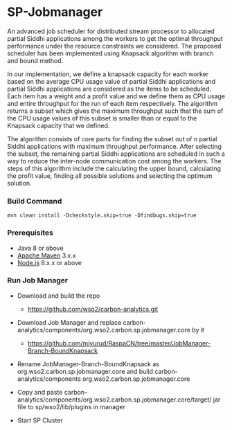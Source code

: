 # SP-Jobmanager
An advanced job scheduler for distributed stream processor to allocated partial Siddhi applications among
the workers to get the optimal throughput performance under the resource constraints we considered. The proposed scheduler
has been implemented using Knapsack algorithm with branch and bound method.

In our implementation, we define a knapsack capacity for each worker based on the average CPU usage value of partial
Siddhi applications and partial Siddhi applications are considered as the items to be scheduled. Each item has a weight and a profit value and we define them as CPU usage and entire throughput for the run of each item respectively. The algorithm returns a subset which gives the maximum throughput such that the sum of the CPU usage values of this subset is smaller than or equal to the
Knapsack capacity that we defined.

The algorithm consists of core parts for finding the subset out of n partial Siddhi applications with maximum throughput performance. After selecting the subset, the remaining partial Siddhi applications are scheduled in such a way to reduce the inter-node communication cost among the workers. The steps of this algorithm include the calculating the upper bound, calculating the profit value, finding all possible solutions and selecting the optimum solution.

### Build Command
```
mvn clean install -Dcheckstyle.skip=true -Dfindbugs.skip=true
```

### Prerequisites
- Java 8 or above
- [Apache Maven](https://maven.apache.org/download.cgi#) 3.x.x
- [Node.js](https://nodejs.org/en/) 8.x.x or above

### Run Job Manager
- Download and build the repo
   - https://github.com/wso2/carbon-analytics.git

- Download Job Manager and replace carbon-analytics/components/org.wso2.carbon.sp.jobmanager.core by it
   - https://github.com/miyurud/RaspaCN/tree/master/JobManager-Branch-BoundKnapsack

- Rename JobManager-Branch-BoundKnapsack as org.wso2.carbon.sp.jobmanager.core and build carbon-analytics/components org.wso2.carbon.sp.jobmanager.core

- Copy and paste carbon-analytics/components/org.wso2.carbon.sp.jobmanager.core/target/ jar file to sp/wso2/lib/plugins in manager

- Start SP Cluster
